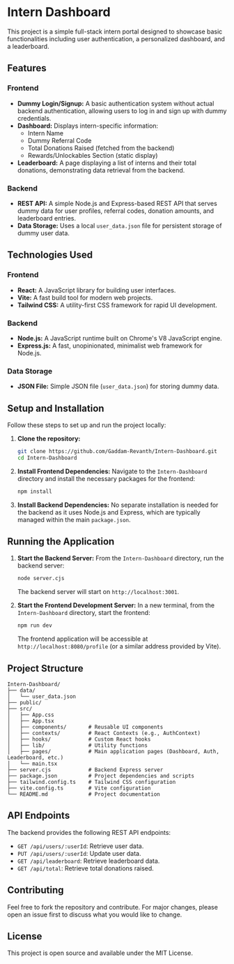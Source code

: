 # Intern Dashboard

This project is a simple full-stack intern portal designed to showcase basic functionalities including user authentication, a personalized dashboard, and a leaderboard.

## Features

### Frontend
- **Dummy Login/Signup:** A basic authentication system without actual backend authentication, allowing users to log in and sign up with dummy credentials.
- **Dashboard:** Displays intern-specific information:
  - Intern Name
  - Dummy Referral Code
  - Total Donations Raised (fetched from the backend)
  - Rewards/Unlockables Section (static display)
- **Leaderboard:** A page displaying a list of interns and their total donations, demonstrating data retrieval from the backend.

### Backend
- **REST API:** A simple Node.js and Express-based REST API that serves dummy data for user profiles, referral codes, donation amounts, and leaderboard entries.
- **Data Storage:** Uses a local `user_data.json` file for persistent storage of dummy user data.

## Technologies Used

### Frontend
- **React:** A JavaScript library for building user interfaces.
- **Vite:** A fast build tool for modern web projects.
- **Tailwind CSS:** A utility-first CSS framework for rapid UI development.

### Backend
- **Node.js:** A JavaScript runtime built on Chrome's V8 JavaScript engine.
- **Express.js:** A fast, unopinionated, minimalist web framework for Node.js.

### Data Storage
- **JSON File:** Simple JSON file (`user_data.json`) for storing dummy data.

## Setup and Installation

Follow these steps to set up and run the project locally:

1.  **Clone the repository:**
    ```bash
    git clone https://github.com/Gaddam-Revanth/Intern-Dashboard.git
    cd Intern-Dashboard
    ```

2.  **Install Frontend Dependencies:**
    Navigate to the `Intern-Dashboard` directory and install the necessary packages for the frontend:
    ```bash
    npm install
    ```

3.  **Install Backend Dependencies:**
    No separate installation is needed for the backend as it uses Node.js and Express, which are typically managed within the main `package.json`.

## Running the Application

1.  **Start the Backend Server:**
    From the `Intern-Dashboard` directory, run the backend server:
    ```bash
    node server.cjs
    ```
    The backend server will start on `http://localhost:3001`.

2.  **Start the Frontend Development Server:**
    In a new terminal, from the `Intern-Dashboard` directory, start the frontend:
    ```bash
    npm run dev
    ```
    The frontend application will be accessible at `http://localhost:8080/profile` (or a similar address provided by Vite).

## Project Structure

```
Intern-Dashboard/
├── data/
│   └── user_data.json
├── public/
├── src/
│   ├── App.css
│   ├── App.tsx
│   ├── components/       # Reusable UI components
│   ├── contexts/         # React Contexts (e.g., AuthContext)
│   ├── hooks/            # Custom React hooks
│   ├── lib/              # Utility functions
│   ├── pages/            # Main application pages (Dashboard, Auth, Leaderboard, etc.)
│   └── main.tsx
├── server.cjs            # Backend Express server
├── package.json          # Project dependencies and scripts
├── tailwind.config.ts    # Tailwind CSS configuration
├── vite.config.ts        # Vite configuration
└── README.md             # Project documentation
```

## API Endpoints

The backend provides the following REST API endpoints:

-   `GET /api/users/:userId`: Retrieve user data.
-   `PUT /api/users/:userId`: Update user data.
-   `GET /api/leaderboard`: Retrieve leaderboard data.
-   `GET /api/total`: Retrieve total donations raised.

## Contributing

Feel free to fork the repository and contribute. For major changes, please open an issue first to discuss what you would like to change.

## License

This project is open source and available under the MIT License.